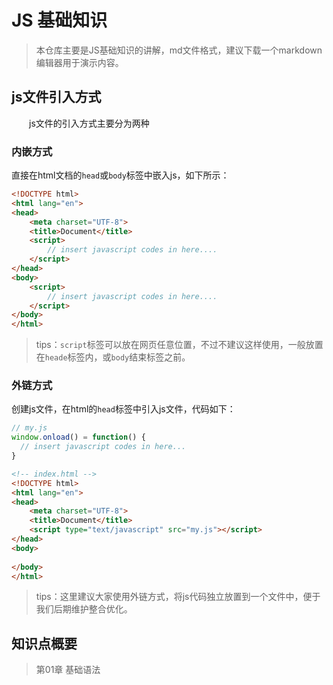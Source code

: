 # JS 基础知识
> 本仓库主要是JS基础知识的讲解，md文件格式，建议下载一个markdown编辑器用于演示内容。

## js文件引入方式

  js文件的引入方式主要分为两种

### 内嵌方式

直接在html文档的`head`或`body`标签中嵌入js，如下所示：

```html
<!DOCTYPE html>
<html lang="en">
<head>
	<meta charset="UTF-8">
	<title>Document</title>
    <script>
        // insert javascript codes in here....
    </script>
</head>
<body>
    <script>
        // insert javascript codes in here....
    </script>
</body>
</html>
```

> tips：`script`标签可以放在网页任意位置，不过不建议这样使用，一般放置在`heade`标签内，或`body`结束标签之前。

### 外链方式

创建js文件，在html的`head`标签中引入js文件，代码如下：

```javascript
// my.js
window.onload() = function() {
  // insert javascript codes in here...
}

```

```html
<!-- index.html -->
<!DOCTYPE html>
<html lang="en">
<head>
	<meta charset="UTF-8">
	<title>Document</title>
    <script type="text/javascript" src="my.js"></script>
</head>
<body>
	
</body>
</html>
```

> tips：这里建议大家使用外链方式，将js代码独立放置到一个文件中，便于我们后期维护整合优化。

## 知识点概要

> 第01章 基础语法